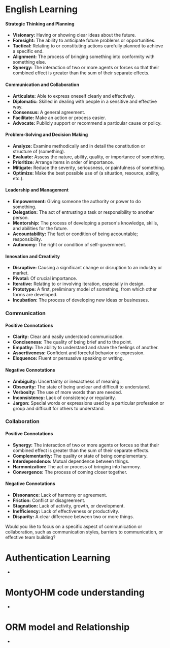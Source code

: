 # English Learning

#### Strategic Thinking and Planning
* **Visionary:** Having or showing clear ideas about the future.
* **Foresight:** The ability to anticipate future problems or opportunities.
* **Tactical:** Relating to or constituting actions carefully planned to achieve a specific end.
* **Alignment:** The process of bringing something into conformity with something else.
* **Synergy:** The interaction of two or more agents or forces so that their combined effect is greater than the sum of their separate effects.

#### Communication and Collaboration
* **Articulate:** Able to express oneself clearly and effectively.
* **Diplomatic:** Skilled in dealing with people in a sensitive and effective way.
* **Consensus:** A general agreement.
* **Facilitate:** Make an action or process easier.
* **Advocate:** Publicly support or recommend a particular cause or policy.

#### Problem-Solving and Decision Making
* **Analyze:** Examine methodically and in detail the constitution or structure of (something).
* **Evaluate:** Assess the nature, ability, quality, or importance of something.
* **Prioritize:** Arrange items in order of importance.
* **Mitigate:** Reduce the severity, seriousness, or painfulness of something.
* **Optimize:** Make the best possible use of (a situation, resource, ability, etc.).

#### Leadership and Management
* **Empowerment:** Giving someone the authority or power to do something.
* **Delegation:** The act of entrusting a task or responsibility to another person.
* **Mentorship:** The process of developing a person's knowledge, skills, and abilities for the future.
* **Accountability:** The fact or condition of being accountable; responsibility.
* **Autonomy:** The right or condition of self-government.

#### Innovation and Creativity
* **Disruptive:** Causing a significant change or disruption to an industry or market.
* **Pivotal:** Of crucial importance.
* **Iterative:** Relating to or involving iteration, especially in design.
* **Prototype:** A first, preliminary model of something, from which other forms are developed.
* **Incubation:** The process of developing new ideas or businesses.

### Communication

#### Positive Connotations
* **Clarity:** Clear and easily understood communication.
* **Conciseness:** The quality of being brief and to the point.
* **Empathy:** The ability to understand and share the feelings of another.
* **Assertiveness:** Confident and forceful behavior or expression.
* **Eloquence:** Fluent or persuasive speaking or writing.

#### Negative Connotations
* **Ambiguity:** Uncertainty or inexactness of meaning.
* **Obscurity:** The state of being unclear and difficult to understand.
* **Verbosity:** The use of more words than are needed.
* **Inconsistency:** Lack of consistency or regularity.
* **Jargon:** Special words or expressions used by a particular profession or group and difficult for others to understand.

### Collaboration
#### Positive Connotations
* **Synergy:** The interaction of two or more agents or forces so that their combined effect is greater than the sum of their separate effects.
* **Complementarity:** The quality or state of being complementary.
* **Interdependence:** Mutual dependence between things.
* **Harmonization:** The act or process of bringing into harmony.
* **Convergence:** The process of coming closer together.

#### Negative Connotations
* **Dissonance:** Lack of harmony or agreement.
* **Friction:** Conflict or disagreement.
* **Stagnation:** Lack of activity, growth, or development.
* **Inefficiency:** Lack of effectiveness or productivity.
* **Disparity:** A clear difference between two or more things.

Would you like to focus on a specific aspect of communication or collaboration, such as communication styles, barriers to communication, or effective team building? 

# Authentication Learning
-

# MontyOHM code understanding
-

# ORM model and Relationship
-